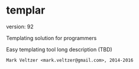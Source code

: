templar
=======

version: 92

Templating solution for programmers

Easy templating tool long description (TBD)

	Mark Veltzer <mark.veltzer@gmail.com>, 2014-2016
